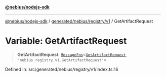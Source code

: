 [**@nebius/nodejs-sdk**](../../../../../README.md)

---

[@nebius/nodejs-sdk](../../../../../README.md) / [generated/nebius/registry/v1](../README.md) / GetArtifactRequest

# Variable: GetArtifactRequest

> **GetArtifactRequest**: [`MessageFns`](../../../../../runtime/protos/core/interfaces/MessageFns.md)\<[`GetArtifactRequest`](../interfaces/GetArtifactRequest.md), `"nebius.registry.v1.GetArtifactRequest"`\>

Defined in: src/generated/nebius/registry/v1/index.ts:16
